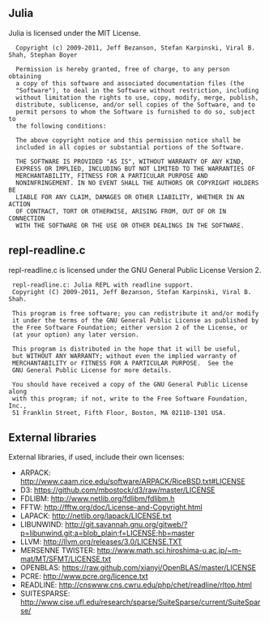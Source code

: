 ## Julia

Julia is licensed under the MIT License.

      Copyright (c) 2009-2011, Jeff Bezanson, Stefan Karpinski, Viral B. Shah, Stephan Boyer

      Permission is hereby granted, free of charge, to any person obtaining
      a copy of this software and associated documentation files (the
      "Software"), to deal in the Software without restriction, including
      without limitation the rights to use, copy, modify, merge, publish,
      distribute, sublicense, and/or sell copies of the Software, and to
      permit persons to whom the Software is furnished to do so, subject to
      the following conditions:

      The above copyright notice and this permission notice shall be
      included in all copies or substantial portions of the Software.

      THE SOFTWARE IS PROVIDED "AS IS", WITHOUT WARRANTY OF ANY KIND,
      EXPRESS OR IMPLIED, INCLUDING BUT NOT LIMITED TO THE WARRANTIES OF
      MERCHANTABILITY, FITNESS FOR A PARTICULAR PURPOSE AND
      NONINFRINGEMENT. IN NO EVENT SHALL THE AUTHORS OR COPYRIGHT HOLDERS BE
      LIABLE FOR ANY CLAIM, DAMAGES OR OTHER LIABILITY, WHETHER IN AN ACTION
      OF CONTRACT, TORT OR OTHERWISE, ARISING FROM, OUT OF OR IN CONNECTION
      WITH THE SOFTWARE OR THE USE OR OTHER DEALINGS IN THE SOFTWARE.

## repl-readline.c

repl-readline.c is licensed under the GNU General Public License Version 2.

     repl-readline.c: Julia REPL with readline support.
     Copyright (C) 2009-2011, Jeff Bezanson, Stefan Karpinski, Viral B. Shah.

     This program is free software; you can redistribute it and/or modify
     it under the terms of the GNU General Public License as published by
     the Free Software Foundation; either version 2 of the License, or
     (at your option) any later version.

     This program is distributed in the hope that it will be useful,
     but WITHOUT ANY WARRANTY; without even the implied warranty of
     MERCHANTABILITY or FITNESS FOR A PARTICULAR PURPOSE.  See the
     GNU General Public License for more details.

     You should have received a copy of the GNU General Public License along
     with this program; if not, write to the Free Software Foundation, Inc.,
     51 Franklin Street, Fifth Floor, Boston, MA 02110-1301 USA.

## External libraries

External libraries, if used, include their own licenses:

- ARPACK: 	       http://www.caam.rice.edu/software/ARPACK/RiceBSD.txt#LICENSE
- D3:                  https://github.com/mbostock/d3/raw/master/LICENSE
- FDLIBM:              http://www.netlib.org/fdlibm/fdlibm.h
- FFTW:                http://fftw.org/doc/License-and-Copyright.html
- LAPACK:              http://netlib.org/lapack/LICENSE.txt
- LIBUNWIND:           http://git.savannah.gnu.org/gitweb/?p=libunwind.git;a=blob_plain;f=LICENSE;hb=master
- LLVM:                http://llvm.org/releases/3.0/LICENSE.TXT
- MERSENNE TWISTER:    http://www.math.sci.hiroshima-u.ac.jp/~m-mat/MT/SFMT/LICENSE.txt
- OPENBLAS:            https://raw.github.com/xianyi/OpenBLAS/master/LICENSE
- PCRE:                http://www.pcre.org/licence.txt
- READLINE:            http://cnswww.cns.cwru.edu/php/chet/readline/rltop.html
- SUITESPARSE:         http://www.cise.ufl.edu/research/sparse/SuiteSparse/current/SuiteSparse/
